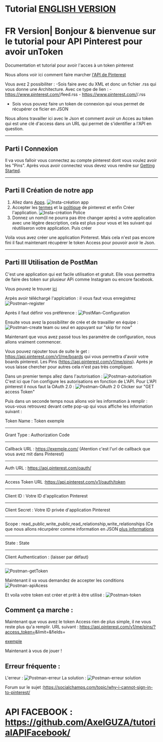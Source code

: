 # Tutorial [ENGLISH VERSION](https://developers.pinterest.com/docs/api/overview/?)

# FR Version| Bonjour & bienvenue sur le tutorial pour API Pinterest pour avoir unToken


Documentation et tutorial pour avoir l'acces à un token pinterest 

Nous allons voir ici comment faire marcher [l'API de Pinterest ](https://developers.pinterest.com/docs/getting-started/introduction/)

Vous avez 2 possibiliter :
-Sois faire avec du XML et donc un fichier .rss qui vous donne une Architecture.
    Avec ce type de lien : 
      - https://www.pinterest.com/<username>/feed.rss
      - https://www.pinterest.com/<username>/<board>.rss
 - Sois vous pouvez faire un token de connexion qui vous permet de récupérer ce ficier en JSON 
  
Nous allons travailler ici avec le Json et comment avoir un Acces au token qui est une clé d'access dans un URL qui permet de s'identifier a l'API en question.

***
## Parti I Connexion

Il va vous falloir vous connectez au compte pinterest dont vous voulez avoir les "Pins".
Après vous avoir connectez vous devez vous rendre sur [Getting Started](https://developers.pinterest.com/docs/api/overview/).
***
## Parti II Création de notre app

1. Allez dans [Apps](https://developers.pinterest.com/apps/).
![Insta-création app](https://user-images.githubusercontent.com/38752522/56871902-46e2fc00-6a66-11e9-8a6b-62980a5d4609.PNG)
2. Accepter les [termes](https://developers.pinterest.com/terms/) et la [politique](https://developers.pinterest.com/policy/) de pinterest et enfin Créer l'application.
![Insta-création Police](https://user-images.githubusercontent.com/38752522/56871901-46e2fc00-6a66-11e9-80b3-f58afd1049f0.PNG)
3. Donnez un nom(il ne pourra pas être changer après) a votre application avec une légère description, cela est plus pour vous et les suivant qui réutiliseron votre application. Puis créer

Voila vous avez créer une application Pinterest. Mais cela n'est pas encore fini il faut maintenant récupérer le token Access pour pouvoir avoir le Json.
***
## Parti III Utilisation de PostMan
C'est une application qui est facile utilisation et gratuit. Elle vous permettra de faire des token sur plusieur APi comme Instagram ou encore facebook.

Vous pouvez le trouver [ici](https://www.getpostman.com/)

Arpès avoir téléchargé l'applciation : il vous faut vous enregistrez
![Postman-register](https://user-images.githubusercontent.com/38752522/56871529-94f60080-6a62-11e9-912c-300b13b65f61.PNG)

Après il faut définir vos préférence :
![PostMan-Configuration](https://user-images.githubusercontent.com/38752522/56871542-c4a50880-6a62-11e9-9014-68aabe588e97.PNG)

Ensuite vous avez la possibiliter de crée et de travailler en équipe :
![Postman-create team](https://user-images.githubusercontent.com/38752522/56871551-f1f1b680-6a62-11e9-8540-7621555c907c.PNG)
ou seul en appuyant sur "skip for now"

Maintenant que vous avez passé tous les paramètre de configuration, nous allons vraiment commencer.

Vous pouvez rajouter tous de suite le get : https://api.pinterest.com/v1/me/boards
qui vous permettra d'avoir votre boards pinterest.
Les Pins (https://api.pinterest.com/v1/me/pins).
Après je vous laisse chercher pour autres cela n'est pas très compliquer.

Dans un premier temps allez dans l'autorisation :
![Postman-autorisation](https://user-images.githubusercontent.com/38752522/56871558-26fe0900-6a63-11e9-8309-aa96ed0e441c.PNG)
C'est ici que l'on configure les autorisations en fonction de L'API.
Pour L'API pinterest il nous faut la OAuth 2.0 :
![Postman-OAuth 2 0](https://user-images.githubusercontent.com/38752522/56871588-85c38280-6a63-11e9-9060-b461aecb2b0f.PNG)
Clicker sur "GET access Token"

Puis dans un seconde temps nous allons voir les information à remplir :
vous-vous retrouvez devant cette pop-up qui vous affiche les information suivant :

Token Name : Token  exemple
***
Grant Type : Authorization Code
***
Callback URL : https://exemple.com/ (Atention c'est l'url de callback que vous avez mit dans Pinterest)
***
Auth URL : https://api.pinterest.com/oauth/
***
Access Token URL :https://api.pinterest.com/v1/oauth/token
***
Client ID : Votre ID  d'application  Pinterest
***
Client Secret : Votre ID privée  d'application  Pinterest
***
Scope : read_public,write_public,read_relationship,write_relationships (Ce que nous allons récurpérer comme information en JSON [plus informations](https://developers.pinterest.com/docs/api/overview/?) 
***
State : State
***
Client Authentication : (laisser par défaut)
***
![Postman-getToken](https://user-images.githubusercontent.com/38752522/56871606-ba373e80-6a63-11e9-9a01-c88136706da5.PNG)

Maintenant il va vous demandez de accepter les conditions
![Postman-apiAcess](https://user-images.githubusercontent.com/38752522/56871747-1d75a080-6a65-11e9-9228-3002325310af.PNG)


Et voila votre token est créer et prêt à être utilisé :
![Postman-token](https://user-images.githubusercontent.com/38752522/56871765-4138e680-6a65-11e9-9330-16b9303ac04f.PNG)



## Comment ça marche :

Maintenant que vous avez le token Access rien de plus simple, il ne vous reste plus qu'a remplir.
URL suivant : https://api.pinterest.com/v1/me/pins/?access_token=<TOKEN ACCESS>&limit=<Votre limite de poste>&fields=<CE que vous voulez avoir>
    
     
 [exemple](https://developers.pinterest.com/docs/api/pins/?) 



Maintenant à vous de jouer !

## Erreur fréquente :
L'erreur :
![Postman-erreur](https://user-images.githubusercontent.com/38752522/56871871-f4094480-6a65-11e9-92a8-ccb3a3ef53c8.PNG)
La solution :
![Postman-erreur solution](https://user-images.githubusercontent.com/38752522/56871873-f4094480-6a65-11e9-822a-4d633cdec20f.PNG)

Forum sur le sujet  :https://socialchamps.com/topic/why-i-cannot-sign-in-to-pinterest/


# API FACEBOOK : https://github.com/AxelGUZA/tutorialAPIFacebook/
